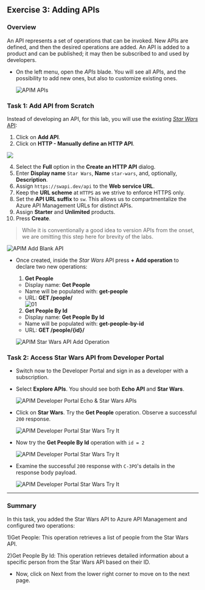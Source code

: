 ## Exercise 3: Adding APIs
### Overview
An API represents a set of operations that can be invoked. New APIs are defined, and then the desired operations are added. An API is added to a product and can be published; it may then be subscribed to and used by developers.
- On the left menu, open the *APIs* blade. You will see all APIs, and the possibility to add new ones, but also to customize existing ones.

  ![APIM APIs](media/01.png)

### Task 1: Add API from Scratch

Instead of developing an API, for this lab, you will use the existing [*Star Wars* API](https://swapi.dev):

1) Click on **Add API**.  
2) Click on **HTTP - Manually define an HTTP API**.

  ![](media/a.png)

4) Select the **Full** option in the **Create an HTTP API** dialog.  
5) Enter **Display name** `Star Wars`, **Name** `star-wars`, and, optionally, **Description**.  
6) Assign `https://swapi.dev/api` to the **Web service URL**.  
7) Keep the **URL scheme** at `HTTPS` as we strive to enforce HTTPS only.  
8) Set the **API URL suffix** to `sw`. This allows us to compartmentalize the Azure API Management URLs for distinct APIs.  
9) Assign **Starter** and **Unlimited** products.  
10) Press **Create**.  

  > While it is conventionally a good idea to version APIs from the onset, we are omitting this step here for brevity of the labs.

  ![APIM Add Blank API](media/02.png)

- Once created, inside the *Star Wars* API press **+ Add operation** to declare two new operations:

  1) **Get People**  
    - Display name: **Get People**  
    - Name will be populated with: **get-people**  
    - URL: **GET /people/**  
  ![01](media/03.png)

  2) **Get People By Id**  
    - Display name: **Get People By Id**  
    - Name will be populated with: **get-people-by-id**  
    - URL: **GET /people/{id}/**
 
  

  ![APIM Star Wars API Add Operation](media/04.png)

### Task 2: Access Star Wars API from Developer Portal

- Switch now to the Developer Portal and sign in as a developer with a subscription. 
- Select **Explore APIs**. You should see both **Echo API** and **Star Wars**.

  ![APIM Developer Portal Echo & Star Wars APIs](media/05.png)

- Click on **Star Wars**. Try the **Get People** operation. Observe a successful `200` response.

  ![APIM Developer Portal Star Wars Try It](media/06.png)

- Now try the **Get People By Id** operation with `id = 2`

  ![APIM Developer Portal Star Wars Try It](media/07.png)

- Examine the successful `200` response with `C-3PO`'s details in the response body payload.
  
  ![APIM Developer Portal Star Wars Try It](media/08.png)

---
### Summary
In this task, you added the Star Wars API to Azure API Management and configured two operations:

1)Get People: This operation retrieves a list of people from the Star Wars API.
       
2)Get People By Id: This operation retrieves detailed information about a specific person from the Star Wars API based on their ID.
       
- Now, click on Next from the lower right corner to move on to the next page.
